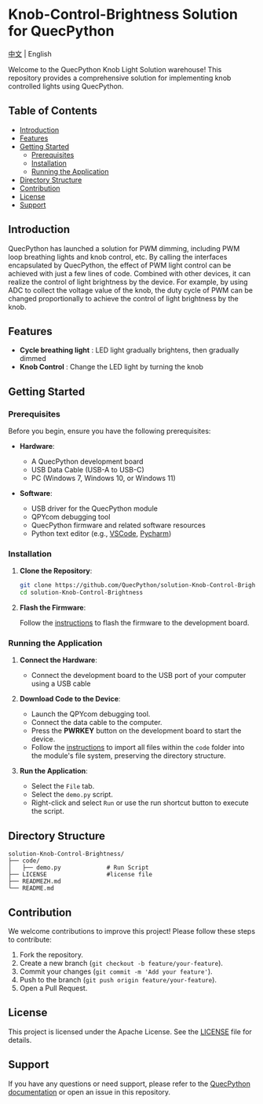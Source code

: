 # Knob-Control-Brightness Solution for QuecPython

[中文](README_ZH.MD) | English

Welcome to the QuecPython Knob Light Solution warehouse! This repository provides a comprehensive solution for implementing knob controlled lights using QuecPython.

## Table of Contents

- [Introduction](#introduction)
- [Features](#features)
- [Getting Started](#getting-started)
  - [Prerequisites](#prerequisites)
  - [Installation](#installation)
  - [Running the Application](#running-the-application)
- [Directory Structure](#directory-structure)
- [Contribution](#contribution)
- [License](#license)
- [Support](#support)

## Introduction

QuecPython has launched a solution for PWM dimming, including PWM loop breathing lights and knob control, etc. By calling the interfaces encapsulated by QuecPython, the effect of PWM light control can be achieved with just a few lines of code. Combined with other devices, it can realize the control of light brightness by the device. For example, by using ADC to collect the voltage value of the knob, the duty cycle of PWM can be changed proportionally to achieve the control of light brightness by the knob.

## Features

- **Cycle breathing light** : LED light gradually brightens, then gradually dimmed
- **Knob Control**  : Change the LED light by turning the knob

## Getting Started

### Prerequisites

Before you begin, ensure you have the following prerequisites:

- **Hardware**:
  - A QuecPython development board
  - USB Data Cable (USB-A to USB-C)
  - PC (Windows 7, Windows 10, or Windows 11)

- **Software**:
  - USB driver for the QuecPython module
  - QPYcom debugging tool
  - QuecPython firmware and related software resources
  - Python text editor (e.g., [VSCode](https://code.visualstudio.com/), [Pycharm](https://www.jetbrains.com/pycharm/download/))

### Installation

1. **Clone the Repository**:
   ```bash
   git clone https://github.com/QuecPython/solution-Knob-Control-Brightness
   cd solution-Knob-Control-Brightness
   ```

2. **Flash the Firmware**:

   Follow the [instructions](https://python.quectel.com/doc/Application_guide/en/dev-tools/QPYcom/qpycom-dw.html#Download-Firmware) to flash the firmware to the development board.

### Running the Application

1. **Connect the Hardware**:
   - Connect the development board to the USB port of your computer using a USB cable
   
2. **Download Code to the Device**:
   - Launch the QPYcom debugging tool.
   - Connect the data cable to the computer.
   - Press the **PWRKEY** button on the development board to start the device.
   - Follow the [instructions](https://python.quectel.com/doc/Application_guide/en/dev-tools/QPYcom/qpycom-dw.html#Download-Script) to import all files within the `code` folder into the module's file system, preserving the directory structure.

3. **Run the Application**:
   - Select the `File` tab.
   - Select the `demo.py` script.
   - Right-click and select `Run` or use the run shortcut button to execute the script.

## Directory Structure

```plaintext
solution-Knob-Control-Brightness/
├── code/
│   ├── demo.py        		# Run Script
├── LICENSE					#license file 
├── READMEZH.md            
└── README.md				
```


## Contribution

We welcome contributions to improve this project! Please follow these steps to contribute:

1. Fork the repository.
2. Create a new branch (`git checkout -b feature/your-feature`).
3. Commit your changes (`git commit -m 'Add your feature'`).
4. Push to the branch (`git push origin feature/your-feature`).
5. Open a Pull Request.

## License

This project is licensed under the Apache License. See the [LICENSE](LICENSE) file for details.

## Support

If you have any questions or need support, please refer to the [QuecPython documentation](https://python.quectel.com/doc/en) or open an issue in this repository.